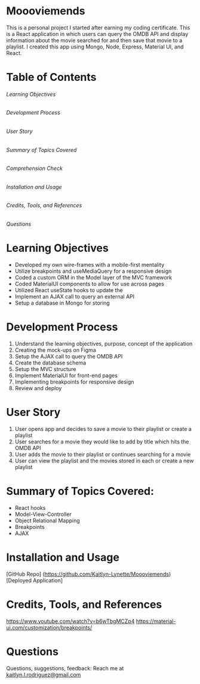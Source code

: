 # Moooviemends

This is a personal project I started after earning my coding certificate.  This is a React application in which users can query the OMDB API and display information about the movie searched for and then save that movie to a playlist. I created this app using Mongo, Node, Express, Material UI, and React. 

# Table of Contents 

###### Learning Objectives
###### Development Process 
###### User Story
###### Summary of Topics Covered
###### Comprehension Check 
###### Installation and Usage
###### Credits, Tools, and References
###### Questions

# Learning Objectives 
* Developed my own wire-frames with a mobile-first mentality 
* Utilize breakpoints and useMediaQuery for a responsive design 
* Coded a custom ORM in the Model layer of the MVC framework 
* Coded MaterialUI components to allow for use across pages
* Utilized React useState hooks to update the 
* Implement an AJAX call to query an external API 
* Setup a database in Mongo for storing 

# Development Process 
1. Understand the learning objectives, purpose, concept of the application
2. Creating the mock-ups on Figma 
4. Setup the AJAX call to query the OMDB API
5. Create the database schema
6. Setup the MVC structure 
7. Implement MaterialUI for front-end pages
8. Implementing breakpoints for responsive design 
9. Review and deploy 

# User Story

1. User opens app and decides to save a movie to their playlist or create a playlist
2. User searches for a movie they would like to add by title which hits the OMDB API
3. User adds the movie to their playlist or continues searching for a movie
4. User can view the playlist and the movies stored in each or create a new playlist 

# Summary of Topics Covered: 
* React hooks
* Model-View-Controller
* Object Relational Mapping
* Breakpoints 
* AJAX 

# Installation and Usage

[GitHub Repo] (https://github.com/Kaitlyn-Lynette/Moooviemends)
[Deployed Application]

# Credits, Tools, and References
https://www.youtube.com/watch?v=b6wTbgMCZp4
https://material-ui.com/customization/breakpoints/

# Questions
Questions, suggestions, feedback: Reach me at kaitlyn.l.rodriguez@gmail.com

